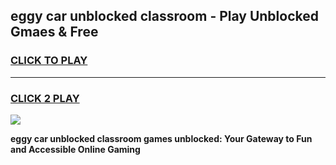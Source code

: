 
## eggy car unblocked classroom - Play Unblocked Gmaes & Free
<h3>
<a href="https://news.freeplayer.one?title=eggy_car_unblocked_classroom&ref=16F">CLICK TO PLAY</a></h3>
<hr>

<h3>
<a href="https://news.freeplayer.one?title=eggy_car_unblocked_classroom&ref=16F">CLICK 2 PLAY</a>
  
</h3>

<a href="https://news.freeplayer.one?title=eggy_car_unblocked_classroom&ref=16F/"><img src="https://clearcache.store/games.png"></a>


**eggy car unblocked classroom games unblocked: Your Gateway to Fun and Accessible Online Gaming**
